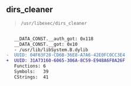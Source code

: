 ## dirs_cleaner

> `/usr/libexec/dirs_cleaner`

```diff

   __DATA_CONST.__auth_got: 0x118
   __DATA_CONST.__got: 0x10
   - /usr/lib/libSystem.B.dylib
-  UUID: 04F63F28-CD6B-36E8-A7A6-42E0FC0CC3E4
+  UUID: 31A73160-6065-306A-8C59-E948A6F0A26F
   Functions: 6
   Symbols:   39
   CStrings:  41

```
